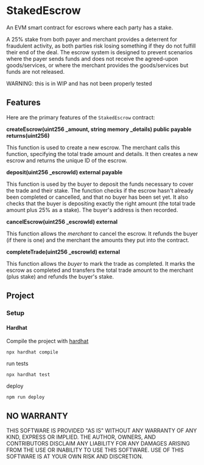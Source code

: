 # StakedEscrow

An EVM smart contract for escrows where each party has a stake.

A 25% stake from both payer and merchant provides a deterrent for fraudulent activity, as both parties risk losing something if they do not fulfill their end of the deal. The escrow system is designed to prevent scenarios where the payer sends funds and does not receive the agreed-upon goods/services, or where the merchant provides the goods/services but funds are not released.

WARNING: this is in WIP and has not been properly tested

## Features

Here are the primary features of the `StakedEscrow` contract:

**createEscrow(uint256 \_amount, string memory \_details) public payable returns(uint256)**

This function is used to create a new escrow. The merchant calls this function, specifying the total trade amount and details. It then creates a new escrow and returns the unique ID of the escrow.

**deposit(uint256 \_escrowId) external payable**

This function is used by the buyer to deposit the funds necessary to cover the trade and their stake. The function checks if the escrow hasn't already been completed or cancelled, and that no buyer has been set yet. It also checks that the buyer is depositing exactly the right amount (the total trade amount plus 25% as a stake). The buyer's address is then recorded.

**cancelEscrow(uint256 \_escrowId) external**

This function allows the _merchant_ to cancel the escrow. It refunds the buyer (if there is one) and the merchant the amounts they put into the contract.

**completeTrade(uint256 \_escrowId) external**

This function allows the _buyer_ to mark the trade as completed. It marks the escrow as completed and transfers the total trade amount to the merchant (plus stake) and refunds the buyer's stake.

## Project

### Setup

#### Hardhat

Compile the project with [hardhat](https://hardhat.org/hardhat-runner/docs/getting-started#installation)

```
npx hardhat compile
```

run tests

```
npx hardhat test
```

deploy

```
npm run deploy
```

## NO WARRANTY

THIS SOFTWARE IS PROVIDED "AS IS" WITHOUT ANY WARRANTY OF ANY KIND, EXPRESS OR IMPLIED. THE AUTHOR, OWNERS, AND CONTRIBUTORS DISCLAIM ANY LIABILITY FOR ANY DAMAGES ARISING FROM THE USE OR INABILITY TO USE THIS SOFTWARE. USE OF THIS SOFTWARE IS AT YOUR OWN RISK AND DISCRETION.
